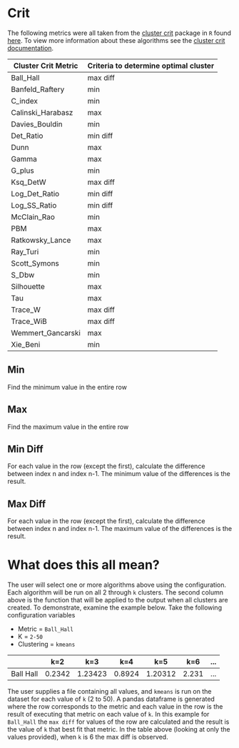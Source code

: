# Crit

The following metrics were all taken from the [cluster crit](chrome-extension://efaidnbmnnnibpcajpcglclefindmkaj/viewer.html?pdfurl=https%3A%2F%2Fcran.r-project.org%2Fweb%2Fpackages%2FclusterCrit%2FclusterCrit.pdf&clen=129366&chunk=true) package in `R` found [here](chrome-extension://efaidnbmnnnibpcajpcglclefindmkaj/viewer.html?pdfurl=https%3A%2F%2Fcran.r-project.org%2Fweb%2Fpackages%2FclusterCrit%2FclusterCrit.pdf&clen=129366&chunk=true). To view more information about these algorithms see the [cluster crit documentation](./clusterCrit.pdf). 

| Cluster Crit Metric | Criteria to determine optimal cluster |
| ------------------- | ------------------------------------- |
| Ball_Hall | max diff |
| Banfeld_Raftery | min |
| C_index | min |
| Calinski_Harabasz | max |
| Davies_Bouldin | min |
| Det_Ratio | min diff |
| Dunn | max |
| Gamma | max |
| G_plus | min |
| Ksq_DetW | max diff |
| Log_Det_Ratio | min diff |
| Log_SS_Ratio | min diff |
| McClain_Rao | min |
| PBM | max |
| Ratkowsky_Lance | max |
| Ray_Turi | min |
| Scott_Symons | min |
| S_Dbw | min |
| Silhouette | max |
| Tau | max |
| Trace_W | max diff |
| Trace_WiB | max diff |
| Wemmert_Gancarski | max |
| Xie_Beni | min |

## Min
Find the minimum value in the entire row 

## Max
Find the maximum value in the entire row

## Min Diff
For each value in the row (except the first), calculate the difference between index n and index n-1. The minimum
value of the differences is the result.

## Max Diff
For each value in the row (except the first), calculate the difference between index n and index n-1. The maximum
value of the differences is the result.


# What does this all mean?

The user will select one or more algorithms above using the configuration. Each algorithm will be run on all 2 through `k` clusters. The second column above is the function that will be applied to the output when all clusters are created. To demonstrate, examine the example below. Take the following configuration variables 

- Metric = `Ball_Hall`
- K = `2-50`
- Clustering = `kmeans`

|    | k=2 | k=3 | k=4 | k=5 | k=6 | ... |
| -- | --- | --- | --- | --- | --- | --- |
| Ball Hall | 0.2342 | 1.23423 | 0.8924 | 1.20312 | 2.231 | ... |

The user supplies a file containing all values, and `kmeans` is run on the dataset for each value of `k` (2 to 50). A pandas dataframe is generated where the row corresponds to the metric and each value in the row is the result of executing that metric on each value of `k`. In this example for `Ball_Hall` the `max diff` for values of the row are calculated and the result is the value of `k` that best fit that metric.  In the table above (looking at only the values provided), when `k` is 6 the max diff is observed.

